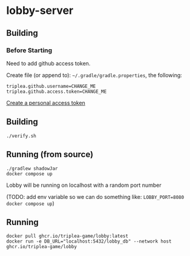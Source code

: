 # lobby-server


## Building


### Before Starting

Need to add github access token.

Create file (or append to):  `~/.gradle/gradle.properties`, the following:

```
triplea.github.username=CHANGE_ME
triplea.github.access.token=CHANGE_ME
```

[Create a personal access token](https://docs.github.com/en/authentication/keeping-your-account-and-data-secure/managing-your-personal-access-tokens#creating-a-personal-access-token-classic)




## Building

```
./verify.sh
```

## Running (from source)

```
./gradlew shadowJar
docker compose up
```

Lobby will be running on localhost with a random port number

(TODO: add env variable so we can do something like: `LOBBY_PORT=8080 docker compose up`)

## Running


```
docker pull ghcr.io/triplea-game/lobby:latest
docker run -e DB_URL="localhost:5432/lobby_db" --network host ghcr.io/triplea-game/lobby
```


